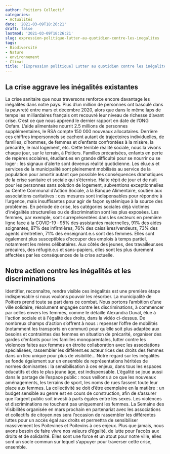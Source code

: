 ```yaml
---
author: Poitiers Collectif
categories:
- Actualités
date: '2021-03-09T18:26:21'
draft: false
lastmod: '2021-03-09T18:26:21'
slug: expression-politique-lutter-au-quotidien-contre-les-inegalites
tags:
- Biodiversité
- Nature
- environnement
- Climat
title: '[Expression politique] Lutter au quotidien contre les inégalités'
---
```


## La crise aggrave les inégalités existantes

La crise sanitaire que nous traversons renforce encore davantage les inégalités dans notre pays. Plus d’un million de personnes ont basculé dans la pauvreté entre mars et décembre 2020, alors que dans le même laps de temps les milliardaires français ont recouvré leur niveau de richesse d’avant crise. C’est ce que nous apprend le dernier rapport en date de l’ONG Oxfam. L’aide alimentaire nourrit 2.5 millions de personnes supplémentaires, le RSA compte 150 000 nouveaux allocataires. Derrière ces chiffres impersonnels se cachent autant de trajectoires individuelles, de familles, d’hommes, de femmes et d’enfants confrontées à la misère, la précarité, le mal logement, etc. Cette terrible réalité sociale, nous la vivons chaque jour, sur le terrain, à Poitiers. Familles précarisées, enfants en perte de repères scolaires, étudiant.es en grande difficulté pour se nourrir ou se loger : les signaux d’alerte sont devenus réalité quotidienne. Les élu.e.s et services de la municipalité sont pleinement mobilisés au service de la population pour amortir autant que possible les conséquences dramatiques de la crise sanitaire et sociale qui s’éternise. Halte répit de jour et de nuit pour les personnes sans solution de logement, subventions exceptionnelles au Centre Communal d’Action Sociale, à la Banque Alimentaire, soutien aux associations caritatives : ces mesures sont indispensables pour répondre à l’urgence, mais insuffisantes pour agir de façon systémique à la source des problèmes. En période de crise, les catégories sociales déjà victimes d’inégalités structurelles ou de discrimination sont les plus exposées. Les femmes, par exemple, sont surreprésentées dans les secteurs en première ligne face à la COVID-19 : 95% des assistantes maternelles, 91% des aides soignantes, 87% des infirmières, 76% des caissières/vendeurs, 73% des agents d’entretien, 71% des enseignant.e.s sont des femmes. Elles sont également plus susceptibles d’occuper des emplois à temps partiel, notamment les mères célibataires. Aux côtés des jeunes, des travailleur.ses précaires, des réfugié.e.s et sans-papiers, elles sont les plus durement affectées par les conséquences de la crise actuelle. 

## Notre action contre les inégalités et les discriminations

Identifier, reconnaître, rendre visible ces inégalités est une première étape indispensable si nous voulons pouvoir les résorber. La municipalité de Poitiers prend toute sa part dans ce combat. Nous portons l’ambition d’une ville solidaire, résolument engagée contre les discriminations, à commencer par celles envers les femmes, comme le détaille Alexandra Duval, élue à l'action sociale et à l'égalité des droits, dans la vidéo ci-dessus. De nombreux champs d’action s’offrent à nous : repenser l’offre de mobilités (notamment les transports en commun) pour qu’elle soit plus adaptée aux besoins et contraintes des femmes en situation de précarité, organiser des gardes d’enfants pour les familles monoparentales, lutter contre les violences faites aux femmes en étroite collaboration avec les associations spécialisées, rassembler les différent.es acteur.rices des droits des femmes dans un lieu unique pour plus de visibilité… Notre regard sur les inégalités se fonde également sur un ensemble de représentations héritées de normes dominantes : la sensibilisation à ces enjeux, dans tous les espaces éducatifs et dès le plus jeune âge, est indispensable. L’égalité se joue aussi dans le partage de l’espace public : nous veillons à ce que les nouveaux aménagements, les terrains de sport, les noms de rues fassent toute leur place aux femmes. La collectivité se doit d’être exemplaire en la matière : un budget sensible au genre est en cours de construction, afin de s’assurer que l’argent public soit investi à parts égales entre les sexes. Les violences et discriminations ne touchent pas uniquement les femmes. La Semaine des Visibilités organisée en mars prochain en partenariat avec les associations et collectifs de citoyen.nes sera l’occasion de rassembler les différentes luttes pour un accès égal aux droits et permettra de sensibiliser massivement les Poitevines et Poitevins à ces enjeux. Plus que jamais, nous avons besoin de faire vivre nos valeurs d’égalité, de lutte pour l’accès aux droits et de solidarité. Elles sont une force et un atout pour notre ville, elles sont un socle commun sur lequel s’appuyer pour traverser cette crise, ensemble.
